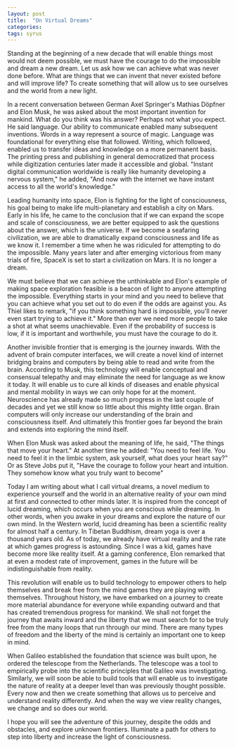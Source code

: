 ```yaml
---
layout: post
title:  "On Virtual Dreams"
categories:
tags: syrus
---
```

Standing at the beginning of a new decade that will enable things most would not deem possible, we must have the courage to do the impossible and dream a new dream. Let us ask how we can achieve what was never done before. What are things that we can invent that never existed before and will improve life? To create something that will allow us to see ourselves and the world from a new light.

In a recent conversation between German Axel Springer's Mathias Döpfner and Elon Musk, he was asked about the most important invention for mankind. What do you think was his answer? Perhaps not what you expect. He said language. Our ability to communicate enabled many subsequent inventions. Words in a way represent a source of magic. Language was foundational for everything else that followed. Writing, which followed, enabled us to transfer ideas and knowledge on a more permanent basis. The printing press and publishing in general democratized that process while digitization centuries later made it accessible and global. "Instant digital communication worldwide is really like humanity developing a nervous system," he added, "And now with the internet we have instant access to all the world's knowledge." 

Leading humanity into space, Elon is fighting for the light of consciousness, his goal being to make life multi-planetary and establish a city on Mars. Early in his life, he came to the conclusion that if we can expand the scope and scale of consciousness, we are better equipped to ask the questions about the answer, which is the universe. If we become a seafaring civilization, we are able to dramatically expand consciousness and life as we know it. I remember a time when he was ridiculed for attempting to do the impossible. Many years later and after emerging victorious from many trials of fire, SpaceX is set to start a civilization on Mars. It is no longer a dream. 

We must believe that we can achieve the unthinkable and Elon's example of making space exploration feasible is a beacon of light to anyone attempting the impossible. Everything starts in your mind and you need to believe that you can achieve what you set out to do even if the odds are against you. As Thiel likes to remark, "if you think something hard is impossible, you'll never even start trying to achieve it." More than ever we need more people to take a shot at what seems unachievable. Even if the probability of success is low, if it is important and worthwhile, you must have the courage to do it.

Another invisible frontier that is emerging is the journey inwards. With the advent of brain computer interfaces, we will create a novel kind of internet bridging brains and computers by being able to read and write from the brain. According to Musk, this technology will enable conceptual and consensual telepathy and may eliminate the need for language as we know it today. It will enable us to cure all kinds of diseases and enable physical and mental mobility in ways we can only hope for at the moment. Neuroscience has already made so much progress in the last couple of decades and yet we still know so little about this mighty little organ. Brain computers will only increase our understanding of the brain and consciousness itself. And ultimately this frontier goes far beyond the brain and extends into exploring the mind itself. 

When Elon Musk was asked about the meaning of life, he said, "The things that move your heart." At another time he added: "You need to feel life. You need to feel it in the limbic system, ask yourself, what does your heart say?" Or as Steve Jobs put it, "Have the courage to follow your heart and intuition. They somehow know what you truly want to become"

Today I am writing about what I call virtual dreams, a novel medium to experience yourself and the world in an alternative reality of your own mind at first and connected to other minds later. It is inspired from the concept of lucid dreaming, which occurs when you are conscious while dreaming. In other words, when you awake in your dreams and explore the nature of our own mind. In the Western world, lucid dreaming has been a scientific reality for almost half a century. In Tibetan Buddhism, dream yoga is over a thousand years old. As of today, we already have virtual reality and the rate at which games progress is astounding. Since I was a kid, games have become more like reality itself. At a gaming conference, Elon remarked that at even a modest rate of improvement, games in the future will be indistinguishable from reality. 

This revolution will enable us to build technology to empower others to help themselves and break free from the mind games they are playing with themselves. Throughout history, we have embarked on a journey to create more material abundance for everyone while expanding outward and that has created tremendous progress for mankind. We shall not forget the journey that awaits inward and the liberty that we must search for to be truly free from the many loops that run through our mind. There are many types of freedom and the liberty of the mind is certainly an important one to keep in mind.

When Galileo established the foundation that science was built upon, he ordered the telescope from the Netherlands. The telescope was a tool to empirically probe into the scientific principles that Galileo was investigating. Similarly, we will soon be able to build tools that will enable us to investigate the nature of reality at a deeper level than was previously thought possible. Every now and then we create something that allows us to perceive and understand reality differently. And when the way we view reality changes, we change and so does our world.

I hope you will see the adventure of this journey, despite the odds and obstacles, and explore unknown frontiers. Illuminate a path for others to step into liberty and increase the light of consciousness.



